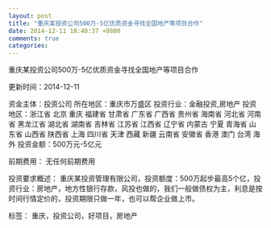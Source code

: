 ```yaml
---
layout: post
title: "重庆某投资公司500万-5亿优质资金寻找全国地产等项目合作"
date: 2014-12-11 18:40:37 +0800
comments: true
categories: 
---
```

重庆某投资公司500万-5亿优质资金寻找全国地产等项目合作



更新时间：2014-12-11

资金主体：投资公司
所在地区：重庆市万盛区
投资行业：金融投资,房地产
投资地区：浙江省 北京 重庆 福建省 甘肃省 广东省 广西省 贵州省 海南省 河北省 河南省 黑龙江省 湖北省 湖南省 吉林省 江苏省 江西省 辽宁省 内蒙古 宁夏 青海省 山东省 山西省 陕西省 上海 四川省 天津 西藏 新疆 云南省 安徽省 香港 澳门 台湾 海外
投资金额：500万元-5亿元

前期费用：
无任何前期费用

投资要求概述：
重庆某投资管理有限公司，投资额度：500万起步最高5个亿，投资行业：房地产，地方性银行存款，风投也做的，我们一般做债权为主，利息是按时间行情定价的，投资期限只做一年，也可以帮企业做上市。

标签：
重庆，投资公司，好项目，房地产

